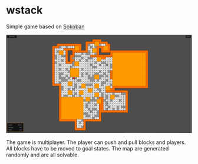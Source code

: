 # wstack
Simple game based on [Sokoban](https://en.wikipedia.org/wiki/Sokoban)

![](https://github.com/jacopograndi/wstack/blob/main/wstack_gameplay.png)

The game is multiplayer.
The player can push and pull blocks and players.
All blocks have to be moved to goal states.
The map are generated randomly and are all solvable.
